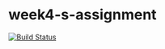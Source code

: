 # week4-s-assignment
[![Build Status](https://travis-ci.com/nourqweder/week4-s-assignment.svg?branch=master)](https://travis-ci.com/nourqweder/week4-s-assignment)